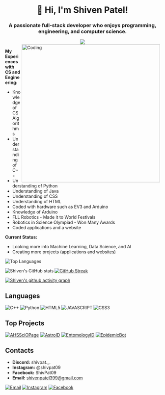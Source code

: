 <h1 align="center">👋 Hi, I'm Shiven Patel!</h1>
<h3 align="center">A passionate full-stack developer who enjoys programming, engineering, and computer science.</h3>

<div align="center">
  <img src="https://profile-counter.glitch.me/shivenpatel399/count.svg?"  />
</div>


<!--- 
Change the pixels back to 345 once the stats widgets stop working again
--->
<img align="right" alt="Coding" width="450" src="https://media.giphy.com/media/M9gbBd9nbDrOTu1Mqx/giphy.gif">

**My Experiences with CS and Engineering:**
- Knowledge of CS Algorithms
- Understanding of C++
- Understanding of Python
- Understanding of Java
- Understanding of CSS
- Understanding of HTML
- Coded with hardware such as EV3 and Arduino
- Knowledge of Arduino
- FLL Robotics - Made it to World Festivals
- Robotics in Science Olympiad - Won Many Awards
- Coded applications and a website

**Current Status:**
- Looking more into Machine Learning, Data Science, and AI
- Creating more projects (applications and websites)

![Top Languages](https://github-readme-stats.vercel.app/api/top-langs/?username=shivenpatel399&theme=chartreuse-dark&layout=compact)

![Shiven's GitHub stats](https://github-readme-stats.vercel.app/api?username=shivenpatel399&theme=chartreuse-dark&show_icons=true)
[![GitHub Streak](https://streak-stats.demolab.com/?user=shivenpatel399&theme=chartreuse-dark)](https://git.io/streak-stats)

[![Shiven's github activity graph](https://github-readme-activity-graph.vercel.app/graph?username=shivenpatel399&theme=chartreuse-dark)](https://github.com/shivenpatel399/)


## Languages

![C++](https://img.shields.io/badge/c++-%2300599C.svg?style=for-the-badge&logo=c%2B%2B&logoColor=white)
![Python](https://img.shields.io/badge/python-3670A0?style=for-the-badge&logo=python&logoColor=ffdd54)
![HTML5](https://img.shields.io/badge/HTML5-E34F26?style=for-the-badge&logo=html5&logoColor=white)
![JAVASCRIPT](https://img.shields.io/badge/JavaScript-F7DF1E?style=for-the-badge&logo=javascript&logoColor=black)
![CSS3](https://img.shields.io/badge/CSS3-1572B6?style=for-the-badge&logo=css3&logoColor=white)



## Top Projects

[![AHSSciOPage](https://github-readme-stats.vercel.app/api/pin/?username=AmericanScienceOlympiad&repo=AHSSciOPage&theme=chartreuse-dark&show_icons=true)](https://github.com/AmericanScienceOlympiad/AHSSciOPage/tree/master)
[![AstroID](https://github-readme-stats.vercel.app/api/pin/?username=shivenpatel399&repo=AstroID&theme=chartreuse-dark&show_icons=true)](https://github.com/shivenpatel399/AstroID)
[![EntomologyID](https://github-readme-stats.vercel.app/api/pin/?username=shivenpatel399&repo=EntomologyID&theme=chartreuse-dark&show_icons=true)](https://github.com/shivenpatel399/EntomologyID)
[![EpidemicBot](https://github-readme-stats.vercel.app/api/pin/?username=shivenpatel399&repo=EpidemicBot&theme=chartreuse-dark&show_icons=true)](https://github.com/shivenpatel399/EpidemicBot)

## Contacts

- **Discord:** shivpat._.
- **Instagram:** @shivpat09
- **Facebook:** ShivPat09
- **Email:** shivenpatel399@gmail.com

[![Email](https://img.shields.io/badge/Gmail-%230077B5.svg?logo=gmail&logoColor=white)](mailto:shivenpatel399@gmail.com)
[![Instagram](https://img.shields.io/badge/Instagram-%23FF4500.svg?logo=Instagram&logoColor=white)](https://www.instagram.com/shivpat09/)
[![Facebook](https://img.shields.io/badge/-Facebook-FE7A16?logo=Facebook&logoColor=white)](https://www.facebook.com/ShivPat09/)


<!---
shivenpatel399/shivenpatel399 is a ✨ special ✨ repository because its `README.md` (this file) appears on your GitHub profile.
You can click the Preview link to take a look at your changes.
--->
